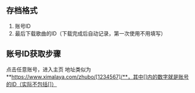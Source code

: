 ## 存档格式
1. 账号ID
2. 最后下载歌曲的ID（下载完成后自动记录，第一次使用不用填写）

## 账号ID获取步骤
点击任意账号，进入主页
地址类似为**https://www.ximalaya.com/zhubo/[1234567]/**，其中[]内的数字就是账号的ID（实际不包括[]）
